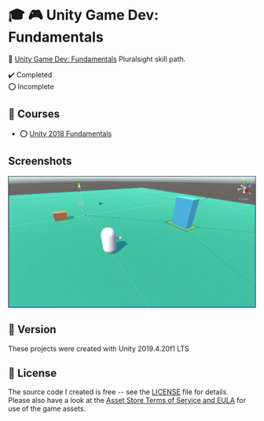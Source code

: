 # :mortar_board: :video_game: Unity Game Dev: Fundamentals

:link: [Unity Game Dev: Fundamentals](https://app.pluralsight.com/paths/skill/unity-game-development-core-skills) Pluralsight skill path.

:heavy_check_mark: Completed  
:o: Incomplete

## :beginner: Courses

- :o: [Unity 2018 Fundamentals](https://app.pluralsight.com/library/courses/unity-2018-fundamentals/table-of-contents)

## Screenshots

![Unity Fiundamentals Prototype](Unity-Fundamental-Prototype.png)

## :memo: Version

These projects were created with Unity 2019.4.20f1 LTS

## :page_with_curl: License

The source code I created is free -- see the [LICENSE](UNLICENSE) file for details.  
Please also have a look at the [Asset Store Terms of Service and EULA](https://unity3d.com/legal/as_terms) for use of the game assets.

